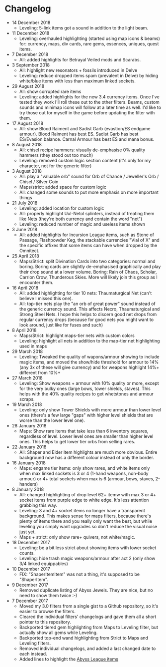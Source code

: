 # Changelog

* 14 December 2018
  * Leveling: 5-link items got a sound in addition to the light beam.
* 11 December 2018
  * Leveling: overhauled highlighting (started using map icons & beams) for: currency, maps, div cards, rare gems, essences, uniques, quest items.
* 7 December 2018
  * All: added highlights for Betrayal Veiled mods and Scarabs.
* 3 September 2018
  * All: highlight new resonators + fossils introduced in Delve
  * Leveling: reduce dropped items spam (prevalent in Delve) by hiding white/blue items with less than maximum linked sockets.
* 29 August 2018
  * All: show corrupted rare items
  * Leveling: added highlights for the new 3.4 currency items. Once I've tested they work I'll roll these out to the other filters. Beams, custom sounds and minimap icons will follow at a later time as well. I'd like to try those out for myself in the game before updating the filter with them.
* 17 August 2018
  * All: show Blood Raiment and Sadist Garb (evastion/ES endgame armour). Blood Raiment has best ES. Sadist Garb has best ES/Evasion balance. Carnal Armour has best ES and mana bonus.
* 8 August 2018
  * All: chisel recipe hammers: visually de-emphasise 0% quality hammers (they stood out too much)
  * Leveling: removed custom logic section content (it's only for my character, not for the generic filter)
* 3 August 2018
  * All: play a "valuable orb" sound for Orb of Chance / Jeweller's Orb / Chisel / Silver Coin
  * Maps/strict: added space for custom logic
  * All: changed some sounds to put more emphasis on more important things
* 21 July 2018
  * Leveling: added location for custom logic
  * All: properly highlight Uul-Netol splinters, instead of treating them like Nets (they're both currency and contain the word "net")
  * Leveling: reduced number of magic and useless items shown
* 3 June 2018
  * All: added highlights for Incursion League items, such as Stone of Passage, Flashpowder Keg, the stackable currencies "Vial of X" and the specific affixes that some items can have when dropped by the Omnitect.
* 25 April 2018
  * Maps/Strict: split Divination Cards into two categories: normal and boring. Boring cards are slightly de-emphasised graphically and play their drop sound at a lower volume. Boring: Rain of Chaos, Scholar, Carrion Crow, Thunderous Skies. More will likely join this group as I encounter them.
* 16 April 2018
  * All: added highlighting for tier 10 nets: Thaumaturgical Net (can't believe I missed this one).
  * All: top-tier nets play the "an orb of great power" sound instead of the generic currency sound. This affects Necro, Thaumaturgical and Strong Steel Nets. I hope this helps to discern good net drops from regular currency drops (because for good nets you might want to look around, just like for fuses and such)
* 8 April 2018
  * Maps/Strict: highlight maps-tier nets with custom colors
  * Leveling: highlight all nets in addition to the map-tier net highlighting used in maps
* 29 March 2018
  * Leveling: Tweaked the quality of wapons/armour showing to include magic items, and moved the show/hide threshold for armour to 14% (any 3x of these will give currency) and for weapons highlight 14%+ different from 10%+
* 27 March 2018
  * Leveling: Show weapons + armour with 10% quality or more, except for the very bulky ones (large bows, tower shields, staves). This helps with the 40% quality recipes to get whetstones and armour scraps.
* 19 March 2018
  * Leveling: only show Tower Shields with more armour than lower level ones (there's a few large "gaps" with higher level shields that are worse than the lower level one).
* 28 January 2018
  * Maps: Show rare items that take less than 6 inventory squares, regardless of level. Lower level ones are smaller than higher level ones. This helps to get lower tier orbs from selling rares.
* 22 January 2018
  * All: Shaper and Elder item highlights are much more obvious. Entire background now has a different colour instead of only the border.
* 16 January 2018
  * Maps: engame tier items: only show rares, and white items only when max linked sockets is 3 or 4 (1-hand weapons, non-body armour) or 4+ total sockets when max is 6 (armour, bows, staves, 2-handers)
* 8 January 2018
  * All: changed highlighting of drop level 62+ itemw with max 3 or 4+ socket items from purple edge to white edge. It's less attention grabbing this way.
  * Leveling: 3 and 4+ socket items no longer have a transparent background. This makes sense for maps filters, because there's plenty of items there and you really only want the best, but while leveling you simply want upgrades so don't reduce the visual noise just yet.
  * Maps + strict: only show rare+ quivers, not white/magic.
* 18 December 2017
  * Leveling: be a bit less strict about showing items with lower socket counts.
  * Leveling: hide trash magic weapons/armour after act 2 (only show 3/4 linked equippables)
* 10 December 2017
  * FIX: "ShaperItemItem" was not a thing, it's supposed to be "ShaperItem".
* 9 December 2017
  * Removed duplicate listing of Abyss Jewels. They are nice, but no need to show them twice :-)
* 7 December 2017
  * Moved my 3.0 filters from a single gist to a Github repository, so it's easier to browse the filters.
  * Cleared the individual filters' changelogs and gave them all a short pointer to this repository.
  * Backported tiered gem highlighting from Maps to Leveling filter, but actually show all gems while Leveling.
  * Backported top-end wand highlighting from Strict to Maps and Leveling filters.
  * Removed individual changelogs, and added a last changed date to each instead.
  * Added lines to highlight the [Abyss League items](https://www.pathofexile.com/forum/view-thread/2036673)
